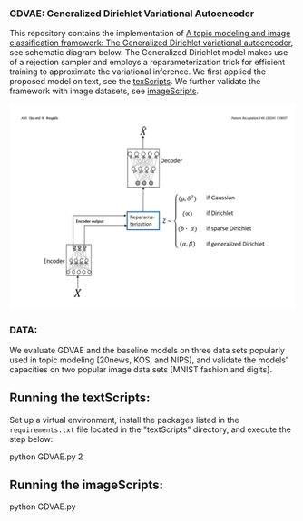### GDVAE: Generalized Dirichlet Variational Autoencoder
This repository contains the implementation of [A topic modeling and image classification framework: The Generalized Dirichlet variational autoencoder](https://www.sciencedirect.com/science/article/pii/S0031320323007343), see schematic diagram below.  The Generalized Dirichlet model makes use of a rejection sampler and employs a reparameterization trick for efficient training to approximate the variational inference. We first applied the proposed model on text, see the [texScripts](https://github.com/hormone03/GD-VAE/tree/master/textScripts). We further validate the framework with image datasets, see [imageScripts](https://github.com/hormone03/GD-VAE/tree/master/imageScripts). 


![schematic diagram](image_model_arch.png)

### DATA: 
We evaluate GDVAE and the baseline models on three data sets popularly used in topic modeling [20news, KOS, and NIPS], and validate the models' capacities on two popular image data sets [MNIST fashion and digits].


## Running the textScripts:
Set up a virtual environment, install the packages listed in the `requirements.txt` file located in the "textScripts" directory, and execute the step below:

python GDVAE.py 2
## Running the imageScripts:
python GDVAE.py
